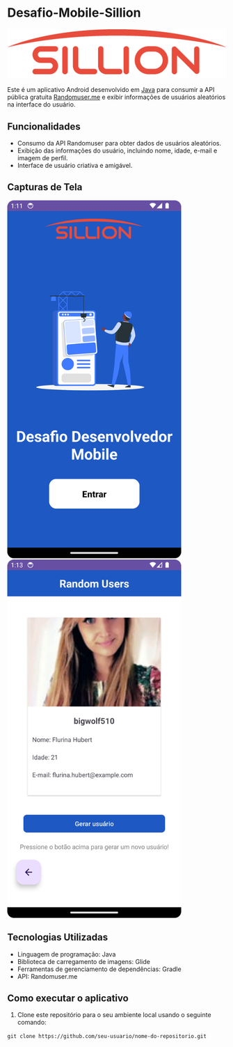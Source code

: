 # Desafio-Mobile-Sillion

![RandomUser App](./readme-assets/logo.png)

Este é um aplicativo Android desenvolvido em [Java](https://www.oracle.com/java/technologies/mobile-devices-downloads.html) para consumir a API pública gratuita [Randomuser.me](https://randomuser.me/api/) e exibir informações de usuários aleatórios na interface do usuário.

## Funcionalidades

- Consumo da API Randomuser para obter dados de usuários aleatórios.
- Exibição das informações do usuário, incluindo nome, idade, e-mail e imagem de perfil.
- Interface de usuário criativa e amigável.

## Capturas de Tela

<img src="https://github.com/NathanMarques2001/Desafio-Mobile-Sillion/blob/master/readme-assets/tela1.png" width="400" height="auto">
<img src="https://github.com/NathanMarques2001/Desafio-Mobile-Sillion/blob/master/readme-assets/tela2.png" width="400" height="auto">

## Tecnologias Utilizadas

- Linguagem de programação: Java
- Biblioteca de carregamento de imagens: Glide
- Ferramentas de gerenciamento de dependências: Gradle
- API: Randomuser.me

## Como executar o aplicativo

1. Clone este repositório para o seu ambiente local usando o seguinte comando:

```git clone https://github.com/seu-usuario/nome-do-repositorio.git```

